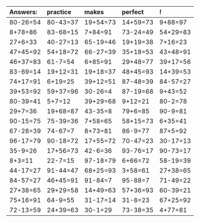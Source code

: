 | Answers: | practice | makes | perfect | ! |
| :--- | :--- | :--- | :--- | :--- |
| 80-26=54 | 80-43=37 | 19+54=73 | 14+59=73 | 9+88=97 | 
| 8+78=86 | 83-68=15 | 7+84=91 | 73-24=49 | 54+29=83 | 
| 27+6=33 | 40-27=13 | 65-19=46 | 19+19=38 | 7+16=23 | 
| 47+45=92 | 54+18=72 | 66-27=39 | 35+18=53 | 43+48=91 | 
| 46+37=83 | 61-7=54 | 6+85=91 | 29+48=77 | 39+17=56 | 
| 83-69=14 | 19+12=31 | 19+18=37 | 48+45=93 | 14+39=53 | 
| 74+17=91 | 6+19=25 | 39+12=51 | 87-48=39 | 84-57=27 | 
| 39+53=92 | 59+37=96 | 30-26=4 | 87-19=68 | 9+43=52 | 
| 80-39=41 | 5+7=12 | 39+29=68 | 9+12=21 | 80-2=78 | 
| 29+7=36 | 19+68=87 | 43-35=8 | 79+6=85 | 90-9=81 | 
| 90-15=75 | 75-39=36 | 7+58=65 | 58+15=73 | 6+35=41 | 
| 67-28=39 | 74-67=7 | 8+73=81 | 86-9=77 | 87+5=92 | 
| 96-17=79 | 90-18=72 | 17+55=72 | 70-47=23 | 30-17=13 | 
| 35-9=26 | 17+56=73 | 42-6=36 | 93-76=17 | 90-73=17 | 
| 8+3=11 | 22-7=15 | 97-18=79 | 6+66=72 | 58-19=39 | 
| 44-17=27 | 91-44=47 | 68+25=93 | 3+58=61 | 27+38=65 | 
| 84-57=27 | 46+45=91 | 91-84=7 | 95-88=7 | 71-49=22 | 
| 27+38=65 | 29+29=58 | 14+49=63 | 57+36=93 | 60-39=21 | 
| 75+16=91 | 64-9=55 | 31-17=14 | 31-8=23 | 67+25=92 | 
| 72-13=59 | 24+39=63 | 30-1=29 | 73-38=35 | 4+77=81 | 
